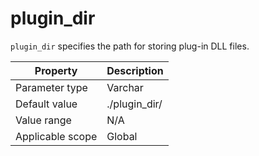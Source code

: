 plugin_dir
===============================
<!-- # docslug#/oceanbase-database/oceanbase-database/V4.0.0/plugin_dir-1-2-3 -->
`plugin_dir` specifies the path for storing plug-in DLL files.


| **Property** | **Description** |
|--------|---------------|
| Parameter type | Varchar |
| Default value | ./plugin_dir/ |
| Value range | N/A |
| Applicable scope | Global |


